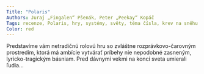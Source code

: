```yaml
---
Title: "Polaris"
Authors: Juraj „Fingalen“ Pšenák, Peter „Peekay“ Kopáč
Tags: recenze, Polaris, hry, systémy, světy, téma čísla, krev na sněhu
Color: red 
---
```

Predstavíme vám netradičnú rolovú
hru so zvláštne rozprávkovo-čarovným
prostredím, ktorá má ambície
vytvárať príbehy nie nepodobné zasneným,
lyricko-tragickým básniam.
Pred dávnymi vekmi na konci sveta
umierali ľudia...
